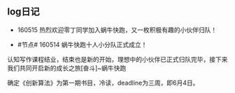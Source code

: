 ## log日记

- 160515 热烈欢迎零丁同学加入蜗牛快跑，又一枚积极有趣的小伙伴归队！

- #节点# 160514 蜗牛快跑十人小分队正式成立！

认知写作课程结业，结束也是新的开始，理想中的小伙伴已正式归队完毕，接下来我们共同开启新的成长之旅[奋斗]~蜗牛快跑

确定《创新算法》为第一期书目，冷读，deadline为三周，即6月4日。 

